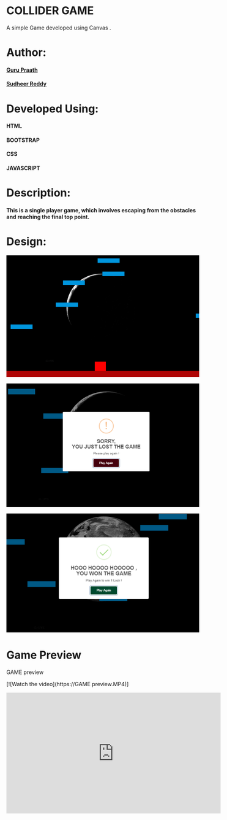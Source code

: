 
# COLLIDER GAME
  A simple Game developed using Canvas .

# Author: 
  #### <a href="https://github.com/guruk05">Guru Praath</a>
  #### <a href="https://github.com/SudheerReddySingam">Sudheer Reddy</a>

# Developed Using:
  #### HTML
  #### BOOTSTRAP
  #### CSS 
  #### JAVASCRIPT

# Description:
  #### This is a single player game, which involves escaping from the obstacles and reaching the final top point.

# Design:
  
  ![designr1.PNG](designr1.PNG)
  
  ![designr2.PNG](designr2.PNG)
  
  ![designr3.PNG](designr3.PNG)
  
# Game Preview 
  
  GAME preview
  
  [![Watch the video](https://GAME preview.MP4)]

  <iframe width="560" height="315" src="https://www.youtube.com/embed/NlVDZLanTY4" frameborder="0" allow="accelerometer; autoplay; encrypted-media; gyroscope; picture-in-picture" allowfullscreen></iframe>
             






